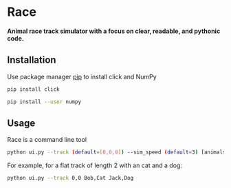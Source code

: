 # Race

**Animal race track simulator with a focus on clear, readable, and pythonic code.**

## Installation

Use package manager [pip](https://pip.pypa.io/en/stable/) to install click and NumPy

```bash
pip install click

pip install --user numpy
```

## Usage
Race is a command line tool
```bash
python ui.py --track (default=[0,0,0]) --sim_speed (default=3) [animals]
```

For example, for a flat track of length 2 with an cat and a dog:

```bash
python ui.py --track 0,0 Bob,Cat Jack,Dog
```